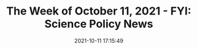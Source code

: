 ---
"title": "The Week of October 11, 2021 - FYI: Science Policy News"
"date": "2021-10-11 17:15:49"
"feed_name": "GOOGLENEWSINDUSTRIAL"
"feed_website": "https://news.google.com/search?q=industrial%2Bincident&hl=en-US&gl=US&ceid=US:en"
"feed_rss": "https://news.google.com/rss/search?q=industrial%2Bincident&hl=en-US&gl=US&ceid=US:en"
"link": "https://www.aip.org/fyi/fyi-this-week/week-october-11-2021"
"source": "{'href': 'https://www.aip.org', 'title': 'FYI: Science Policy News'}"
"file": "_posts/2021-1-1-503aec8dfc7452ca146e384a43424e980a85f991.md"
"accident": "0"
"drilling": "0"
"dead": "0"
"injured": "0"
"arrested": "0"
"place": "unknown place"
"where": "unknown site"
"causes": "unknown"
"place_uri": "unknown place"
---
